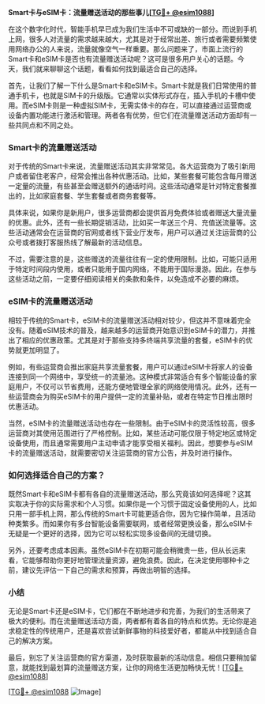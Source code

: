 **Smart卡与eSIM卡：流量赠送活动的那些事儿[[TG💪+ @esim1088](https://t.me/s/esim1088)]**

在这个数字化时代，智能手机早已成为我们生活中不可或缺的一部分。而说到手机上网，很多人对流量的需求越来越大，尤其是对于经常出差、旅行或者需要频繁使用网络办公的人来说，流量就像空气一样重要。那么问题来了，市面上流行的Smart卡和eSIM卡是否也有流量赠送活动呢？这可是很多用户关心的话题。今天，我们就来聊聊这个话题，看看如何找到最适合自己的选择。

首先，让我们了解一下什么是Smart卡和eSIM卡。Smart卡就是我们日常使用的普通手机卡，也就是SIM卡的升级版。它通常以实体形式存在，插入手机的卡槽中使用。而eSIM卡则是一种虚拟SIM卡，无需实体卡的存在，可以直接通过运营商或设备内置功能进行激活和管理。两者各有优势，但它们在流量赠送活动方面却有一些共同点和不同之处。

### Smart卡的流量赠送活动

对于传统的Smart卡来说，流量赠送活动其实非常常见。各大运营商为了吸引新用户或者留住老客户，经常会推出各种优惠活动。比如，某些套餐可能包含每月赠送一定量的流量，有些甚至会赠送额外的通话时间。这些活动通常是针对特定套餐推出的，比如家庭套餐、学生套餐或者商务套餐等。

具体来说，如果你是新用户，很多运营商都会提供首月免费体验或者赠送大量流量的优惠。此外，还有一些长期促销活动，比如买一年送三个月、充值送流量等。这些活动通常会在运营商的官网或者线下营业厅发布，用户可以通过关注运营商的公众号或者拨打客服热线了解最新的活动信息。

不过，需要注意的是，这些赠送的流量往往有一定的使用限制。比如，可能只适用于特定时间段内使用，或者只能用于国内网络，不能用于国际漫游。因此，在参与这些活动之前，一定要仔细阅读相关的条款和条件，以免造成不必要的麻烦。

### eSIM卡的流量赠送活动

相较于传统的Smart卡，eSIM卡的流量赠送活动相对较少，但这并不意味着完全没有。随着eSIM技术的普及，越来越多的运营商开始意识到eSIM卡的潜力，并推出了相应的优惠政策。尤其是对于那些支持多终端共享流量的套餐，eSIM卡的优势就更加明显了。

例如，有些运营商会推出家庭共享流量套餐，用户可以通过eSIM卡将家人的设备连接到同一个网络中，享受统一的流量池。这种模式非常适合有多个智能设备的家庭用户，不仅可以节省费用，还能方便地管理全家的网络使用情况。此外，还有一些运营商会为购买eSIM卡的用户提供一定的流量补贴，或者在特定节日推出限时优惠活动。

当然，eSIM卡的流量赠送活动也存在一些限制。由于eSIM卡的灵活性较高，很多运营商对其使用范围进行了严格控制。比如，某些活动可能仅限于特定地区或特定设备使用，而且通常需要用户主动申请才能享受相关福利。因此，想要参与eSIM卡的流量赠送活动，就需要密切关注运营商的官方公告，并及时进行操作。

### 如何选择适合自己的方案？

既然Smart卡和eSIM卡都有各自的流量赠送活动，那么究竟该如何选择呢？这其实取决于你的实际需求和个人习惯。如果你是一个习惯于固定设备使用的人，比如只用一部手机上网，那么传统的Smart卡可能更适合你，因为它操作简单，且活动种类繁多。而如果你有多台智能设备需要联网，或者经常更换设备，那么eSIM卡无疑是一个更好的选择，因为它可以轻松实现多设备间的无缝切换。

另外，还要考虑成本因素。虽然eSIM卡在初期可能会稍微贵一些，但从长远来看，它能够帮助你更好地管理流量资源，避免浪费。因此，在决定使用哪种卡之前，建议先评估一下自己的需求和预算，再做出明智的选择。

### 小结

无论是Smart卡还是eSIM卡，它们都在不断地进步和完善，为我们的生活带来了极大的便利。而在流量赠送活动方面，两者都有着各自的特点和优势。无论你是追求稳定性的传统用户，还是喜欢尝试新鲜事物的科技爱好者，都能从中找到适合自己的解决方案。

最后，别忘了关注运营商的官方渠道，及时获取最新的活动信息。相信只要稍加留意，就能找到最划算的流量赠送方案，让你的网络生活更加畅快无忧！[[TG💪+ @esim1088](https://t.me/s/esim1088)]

[[TG💪+ @esim1088](https://t.me/s/esim1088) ![Image](https://i.postimg.cc/4NQfJmqS/Snipaste-2025-05-13-00-14-12.png)]